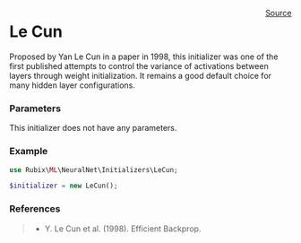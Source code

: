 <p><span style="float:right;"><a href="https://github.com/RubixML/RubixML/blob/master/src/NeuralNet/Initializers/LeCun.php">Source</a></span></p>

# Le Cun
Proposed by Yan Le Cun in a paper in 1998, this initializer was one of the first published attempts to control the variance of activations between layers through weight initialization. It remains a good default choice for many hidden layer configurations.

### Parameters
This initializer does not have any parameters.

### Example
```php
use Rubix\ML\NeuralNet\Initializers\LeCun;

$initializer = new LeCun();
```

### References
>- Y. Le Cun et al. (1998). Efficient Backprop.